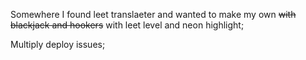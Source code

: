 Somewhere I found leet translaeter and wanted to make my own ~~with blackjack and hookers~~ with leet level and neon highlight;

Multiply deploy issues; 